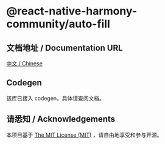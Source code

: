 # @react-native-harmony-community/auto-fill

## 文档地址 / Documentation URL 

[中文 / Chinese](https://gitee.com/react-native-oh-library/usage-docs/blob/master/zh-cn/react-native-harmony-community-auto-fill.md)

## Codegen

该库已接入 codegen，具体请查阅文档。

## 请悉知 / Acknowledgements

本项目基于 [The MIT License (MIT)](https://github.com/react-native-oh-library/auto-fill/blob/sig/LICENSE) ，请自由地享受和参与开源。
